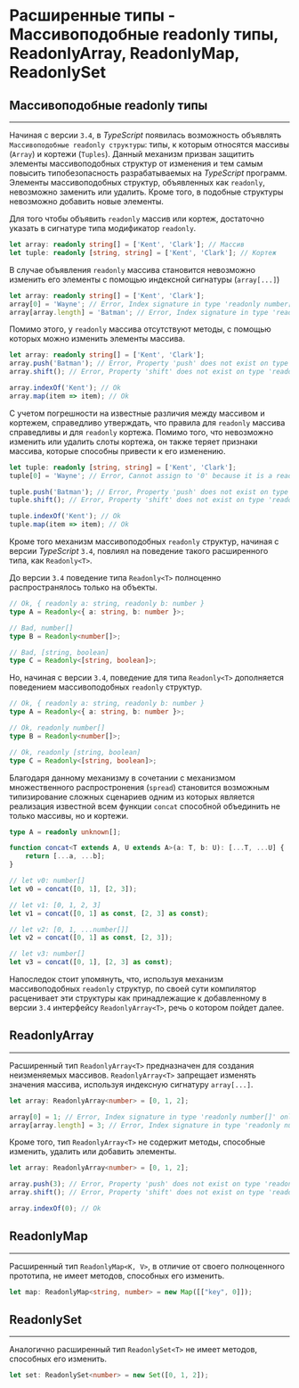 # Расширенные типы - Массивоподобные readonly типы, ReadonlyArray, ReadonlyMap, ReadonlySet
## Массивоподобные readonly типы
________________

Начиная с версии `3.4`, в *TypeScript* появилась возможность объявлять `Массивоподобные readonly структуры`: типы, к которым относятся массивы (`Array`) и кортежи (`Tuples`). Данный механизм призван защитить элементы массивоподобных структур от изменения и тем самым повысить типобезопасность разрабатываемых на *TypeScript* программ. Элементы массивоподобных структур, объявленных как `readonly`, невозможно заменить или удалить. Кроме того, в подобные структуры невозможно добавить новые элементы.

Для того чтобы объявить `readonly` массив или кортеж, достаточно указать в сигнатуре типа модификатор `readonly`.

`````typescript
let array: readonly string[] = ['Kent', 'Clark']; // Массив
let tuple: readonly [string, string] = ['Kent', 'Clark']; // Кортеж
`````

В случае объявления `readonly` массива становится невозможно изменить его элементы с помощью индексной сигнатуры (`array[...]`) 

`````typescript
let array: readonly string[] = ['Kent', 'Clark'];
array[0] = 'Wayne'; // Error, Index signature in type 'readonly number[]' only permits reading.ts(2542)
array[array.length] = 'Batman'; // Error, Index signature in type 'readonly number[]' only permits reading.ts(2542)
`````

Помимо этого, у `readonly` массива отсутствуют методы, с помощью которых можно изменить элементы массива.

`````typescript
let array: readonly string[] = ['Kent', 'Clark'];
array.push('Batman'); // Error, Property 'push' does not exist on type 'readonly number[]'.ts(2339)
array.shift(); // Error, Property 'shift' does not exist on type 'readonly number[]'.ts(2339)

array.indexOf('Kent'); // Ok
array.map(item => item); // Ok
`````

С учетом погрешности на известные различия между массивом и кортежем, справедливо утверждать, что правила для `readonly` массива справедливы и для `readonly` кортежа. Помимо того, что невозможно изменить или удалить слоты кортежа, он также теряет признаки массива, которые способны привести к его изменению.

`````typescript
let tuple: readonly [string, string] = ['Kent', 'Clark'];
tuple[0] = 'Wayne'; // Error, Cannot assign to '0' because it is a read-only property.ts(2540)

tuple.push('Batman'); // Error, Property 'push' does not exist on type 'readonly [string, string]'.ts(2339)
tuple.shift(); // Error, Property 'shift' does not exist on type 'readonly [string, string]'.ts(2339)

tuple.indexOf('Kent'); // Ok
tuple.map(item => item); // Ok
`````

Кроме того механизм массивоподобных `readonly` структур, начиная с версии *TypeScript* `3.4`, повлиял на поведение такого расширенного типа, как `Readonly<T>`. 

До версии `3.4` поведение типа `Readonly<T>` полноценно распространялось только на объекты.

`````typescript
// Ok, { readonly a: string, readonly b: number }
type A = Readonly<{ a: string, b: number }>;

// Bad, number[]
type B = Readonly<number[]>;

// Bad, [string, boolean]
type C = Readonly<[string, boolean]>;
`````

Но, начиная с версии `3.4`, поведение для типа `Readonly<T>` дополняется поведением массивоподобных `readonly` структур.

`````typescript
// Ok, { readonly a: string, readonly b: number }
type A = Readonly<{ a: string, b: number }>;

// Ok, readonly number[]
type B = Readonly<number[]>;

// Ok, readonly [string, boolean]
type C = Readonly<[string, boolean]>;
`````

Благодаря данному механизму в сочетании с механизмом множественного распростронения (`spread`) становится возможным типизирование сложных сценариев одним из которых является реализация известной всем функции `concat` способной объединить не только массивы, но и кортежи.
 
`````typescript
type A = readonly unknown[];

function concat<T extends A, U extends A>(a: T, b: U): [...T, ...U] {
    return [...a, ...b];
}

// let v0: number[]
let v0 = concat([0, 1], [2, 3]);

// let v1: [0, 1, 2, 3]
let v1 = concat([0, 1] as const, [2, 3] as const);

// let v2: [0, 1, ...number[]]
let v2 = concat([0, 1] as const, [2, 3]);

// let v3: number[]
let v3 = concat([0, 1], [2, 3] as const);
`````

Напоследок стоит упомянуть, что, используя механизм массивоподобных `readonly` структур, по своей сути компилятор расценивает эти структуры как принадлежащие к  добавленному в версии `3.4` интерфейсу `ReadonlyArray<T>`, речь о котором пойдет далее.


## ReadonlyArray
________________

Расширенный тип `ReadonlyArray<T>` предназначен для создания неизменяемых массивов. `ReadonlyArray<T>` запрещает изменять значения массива, используя индексную сигнатуру `array[...]`.

`````typescript
let array: ReadonlyArray<number> = [0, 1, 2];

array[0] = 1; // Error, Index signature in type 'readonly number[]' only permits reading.ts(2542)
array[array.length] = 3; // Error, Index signature in type 'readonly number[]' only permits reading.ts(2542)
`````

Кроме того, тип `ReadonlyArray<T>` не содержит методы, способные изменить, удалить или добавить элементы.

`````typescript
let array: ReadonlyArray<number> = [0, 1, 2];

array.push(3); // Error, Property 'push' does not exist on type 'readonly number[]'.ts(2339)
array.shift(); // Error, Property 'shift' does not exist on type 'readonly number[]'.ts(2339)

array.indexOf(0); // Ok 
`````

## ReadonlyMap
________________

Расширенный тип `ReadonlyMap<K, V>`, в отличие от своего полноценного прототипа, не имеет методов, способных его изменить.

~~~~~typescript
let map: ReadonlyMap<string, number> = new Map([["key", 0]]);
~~~~~

## ReadonlySet
________________

Аналогично расширенный тип `ReadonlySet<T>` не имеет методов, способных его изменить.

~~~~~typescript
let set: ReadonlySet<number> = new Set([0, 1, 2]);
~~~~~
